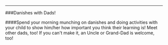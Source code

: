 ---
###Danishes with Dads! 

####Spend your morning munching on danishes and doing activities with your child to show him/her how important you think their learning is! Meet other dads, too! If you can't make it, an Uncle or Grand-Dad is welcome, too!
